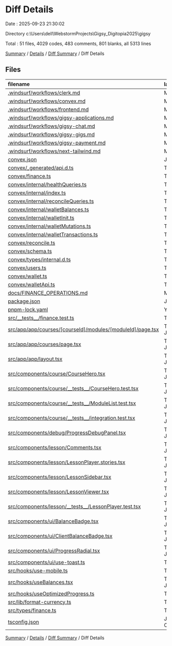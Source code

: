 # Diff Details

Date : 2025-09-23 21:30:02

Directory c:\\Users\\dell\\WebstormProjects\\Gigsy_Digitopia2025\\gigsy

Total : 51 files,  4029 codes, 483 comments, 801 blanks, all 5313 lines

[Summary](results.md) / [Details](details.md) / [Diff Summary](diff.md) / Diff Details

## Files
| filename | language | code | comment | blank | total |
| :--- | :--- | ---: | ---: | ---: | ---: |
| [.windsurf/workflows/clerk.md](/.windsurf/workflows/clerk.md) | Markdown | 66 | 0 | 31 | 97 |
| [.windsurf/workflows/convex.md](/.windsurf/workflows/convex.md) | Markdown | 175 | 0 | 18 | 193 |
| [.windsurf/workflows/frontend.md](/.windsurf/workflows/frontend.md) | Markdown | 126 | 0 | 52 | 178 |
| [.windsurf/workflows/gigsy-applications.md](/.windsurf/workflows/gigsy-applications.md) | Markdown | 54 | 0 | 18 | 72 |
| [.windsurf/workflows/gigsy-chat.md](/.windsurf/workflows/gigsy-chat.md) | Markdown | 74 | 0 | 25 | 99 |
| [.windsurf/workflows/gigsy-gigs.md](/.windsurf/workflows/gigsy-gigs.md) | Markdown | 55 | 0 | 20 | 75 |
| [.windsurf/workflows/gigsy-payment.md](/.windsurf/workflows/gigsy-payment.md) | Markdown | 59 | 0 | 21 | 80 |
| [.windsurf/workflows/next-tailwind.md](/.windsurf/workflows/next-tailwind.md) | Markdown | 63 | 0 | 15 | 78 |
| [convex.json](/convex.json) | JSON | 3 | 0 | 0 | 3 |
| [convex/\_generated/api.d.ts](/convex/_generated/api.d.ts) | TypeScript | 22 | 0 | 0 | 22 |
| [convex/finance.ts](/convex/finance.ts) | TypeScript | 572 | 131 | 110 | 813 |
| [convex/internal/healthQueries.ts](/convex/internal/healthQueries.ts) | TypeScript | 16 | 0 | 3 | 19 |
| [convex/internal/index.ts](/convex/internal/index.ts) | TypeScript | 36 | 3 | 7 | 46 |
| [convex/internal/reconcileQueries.ts](/convex/internal/reconcileQueries.ts) | TypeScript | 24 | 0 | 4 | 28 |
| [convex/internal/walletBalances.ts](/convex/internal/walletBalances.ts) | TypeScript | 15 | 0 | 3 | 18 |
| [convex/internal/walletInit.ts](/convex/internal/walletInit.ts) | TypeScript | 190 | 22 | 23 | 235 |
| [convex/internal/walletMutations.ts](/convex/internal/walletMutations.ts) | TypeScript | 110 | 7 | 12 | 129 |
| [convex/internal/walletTransactions.ts](/convex/internal/walletTransactions.ts) | TypeScript | 14 | 0 | 2 | 16 |
| [convex/reconcile.ts](/convex/reconcile.ts) | TypeScript | 443 | 90 | 76 | 609 |
| [convex/schema.ts](/convex/schema.ts) | TypeScript | 32 | -1 | 2 | 33 |
| [convex/types/internal.d.ts](/convex/types/internal.d.ts) | TypeScript | 33 | 0 | 2 | 35 |
| [convex/users.ts](/convex/users.ts) | TypeScript | 9 | 2 | -4 | 7 |
| [convex/wallet.ts](/convex/wallet.ts) | TypeScript | 138 | 9 | 23 | 170 |
| [convex/walletApi.ts](/convex/walletApi.ts) | TypeScript | 61 | 6 | 9 | 76 |
| [docs/FINANCE\_OPERATIONS.md](/docs/FINANCE_OPERATIONS.md) | Markdown | 324 | 0 | 98 | 422 |
| [package.json](/package.json) | JSON | 4 | 0 | 0 | 4 |
| [pnpm-lock.yaml](/pnpm-lock.yaml) | YAML | 336 | 0 | 74 | 410 |
| [src/\_\_tests\_\_/finance.test.ts](/src/__tests__/finance.test.ts) | TypeScript | 485 | 56 | 106 | 647 |
| [src/app/app/courses/\[courseId\]/modules/\[moduleId\]/page.tsx](/src/app/app/courses/%5BcourseId%5D/modules/%5BmoduleId%5D/page.tsx) | TypeScript JSX | 6 | 0 | 0 | 6 |
| [src/app/app/courses/page.tsx](/src/app/app/courses/page.tsx) | TypeScript JSX | 8 | 0 | 1 | 9 |
| [src/app/app/layout.tsx](/src/app/app/layout.tsx) | TypeScript JSX | 6 | 1 | 1 | 8 |
| [src/components/course/CourseHero.tsx](/src/components/course/CourseHero.tsx) | TypeScript JSX | 2 | 0 | 0 | 2 |
| [src/components/course/\_\_tests\_\_/CourseHero.test.tsx](/src/components/course/__tests__/CourseHero.test.tsx) | TypeScript JSX | -89 | -7 | -20 | -116 |
| [src/components/course/\_\_tests\_\_/ModuleList.test.tsx](/src/components/course/__tests__/ModuleList.test.tsx) | TypeScript JSX | -141 | -10 | -32 | -183 |
| [src/components/course/\_\_tests\_\_/integration.test.tsx](/src/components/course/__tests__/integration.test.tsx) | TypeScript JSX | -212 | -23 | -36 | -271 |
| [src/components/debug/ProgressDebugPanel.tsx](/src/components/debug/ProgressDebugPanel.tsx) | TypeScript JSX | 6 | 4 | 0 | 10 |
| [src/components/lesson/Comments.tsx](/src/components/lesson/Comments.tsx) | TypeScript JSX | 5 | 0 | 1 | 6 |
| [src/components/lesson/LessonPlayer.stories.tsx](/src/components/lesson/LessonPlayer.stories.tsx) | TypeScript JSX | 8 | 6 | 0 | 14 |
| [src/components/lesson/LessonSidebar.tsx](/src/components/lesson/LessonSidebar.tsx) | TypeScript JSX | 0 | 1 | 0 | 1 |
| [src/components/lesson/LessonViewer.tsx](/src/components/lesson/LessonViewer.tsx) | TypeScript JSX | 1 | 1 | 0 | 2 |
| [src/components/lesson/\_\_tests\_\_/LessonPlayer.test.tsx](/src/components/lesson/__tests__/LessonPlayer.test.tsx) | TypeScript JSX | -119 | -11 | -27 | -157 |
| [src/components/ui/BalanceBadge.tsx](/src/components/ui/BalanceBadge.tsx) | TypeScript JSX | 352 | 55 | 28 | 435 |
| [src/components/ui/ClientBalanceBadge.tsx](/src/components/ui/ClientBalanceBadge.tsx) | TypeScript JSX | 24 | 5 | 9 | 38 |
| [src/components/ui/ProgressRadial.tsx](/src/components/ui/ProgressRadial.tsx) | TypeScript JSX | -2 | 0 | 0 | -2 |
| [src/components/ui/use-toast.ts](/src/components/ui/use-toast.ts) | TypeScript | 33 | 5 | 11 | 49 |
| [src/hooks/use-mobile.ts](/src/hooks/use-mobile.ts) | TypeScript | 2 | 2 | 5 | 9 |
| [src/hooks/useBalances.tsx](/src/hooks/useBalances.tsx) | TypeScript JSX | 288 | 91 | 64 | 443 |
| [src/hooks/useOptimizedProgress.ts](/src/hooks/useOptimizedProgress.ts) | TypeScript | 5 | 0 | 0 | 5 |
| [src/lib/format-currency.ts](/src/lib/format-currency.ts) | TypeScript | 19 | 5 | 5 | 29 |
| [src/types/finance.ts](/src/types/finance.ts) | TypeScript | 287 | 33 | 41 | 361 |
| [tsconfig.json](/tsconfig.json) | JSON with Comments | 1 | 0 | 0 | 1 |

[Summary](results.md) / [Details](details.md) / [Diff Summary](diff.md) / Diff Details
